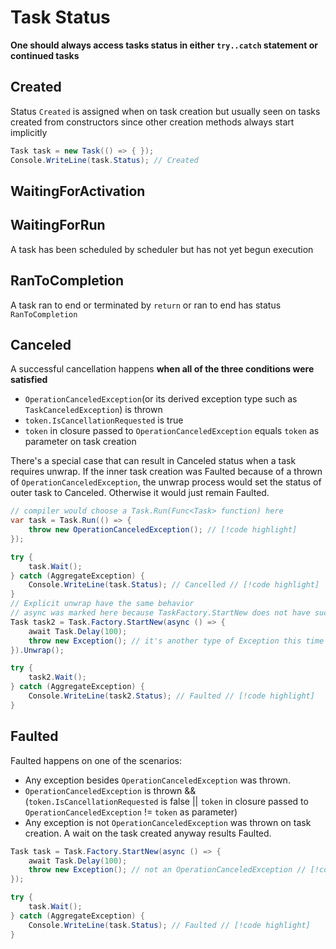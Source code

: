 # Task Status

**One should always access tasks status in either `try..catch` statement or continued tasks**

## Created

Status `Created` is assigned when on task creation but usually seen on tasks created from constructors since other creation methods always start implicitly

```cs
Task task = new Task(() => { });
Console.WriteLine(task.Status); // Created
```

## WaitingForActivation

## WaitingForRun

A task has been scheduled by scheduler but has not yet begun execution

## RanToCompletion

A task ran to end or terminated by `return` or ran to end has status `RanToCompletion`

## Canceled

A successful cancellation happens **when all of the three conditions were satisfied**
- `OperationCanceledException`(or its derived exception type such as `TaskCanceledException`) is thrown
- `token.IsCancellationRequested` is true
- `token` in closure passed to `OperationCanceledException` equals `token` as parameter on task creation

There's a special case that can result in Canceled status when a task requires unwrap.
If the inner task creation was Faulted because of a thrown of `OperationCanceledException`, the unwrap process would set the status of outer task to Canceled.
Otherwise it would just remain Faulted.

```cs
// compiler would choose a Task.Run(Func<Task> function) here
var task = Task.Run(() => {
    throw new OperationCanceledException(); // [!code highlight] 
});

try {
    task.Wait();
} catch (AggregateException) {
    Console.WriteLine(task.Status); // Cancelled // [!code highlight] 
}
// Explicit unwrap have the same behavior
// async was marked here because TaskFactory.StartNew does not have such overload resolution like Task.Run
Task task2 = Task.Factory.StartNew(async () => {
    await Task.Delay(100);
    throw new Exception(); // it's another type of Exception this time // [!code highlight] 
}).Unwrap();

try {
    task2.Wait();
} catch (AggregateException) {
    Console.WriteLine(task2.Status); // Faulted // [!code highlight] 
}
```

## Faulted

Faulted happens on one of the scenarios:

- Any exception besides `OperationCanceledException` was thrown.
- `OperationCanceledException` is thrown && (`token.IsCancellationRequested` is false || `token` in closure passed to `OperationCanceledException` != `token` as parameter)
- Any exception is not `OperationCanceledException` was thrown on task creation. A wait on the task created anyway results Faulted.


```cs
Task task = Task.Factory.StartNew(async () => {
    await Task.Delay(100);
    throw new Exception(); // not an OperationCanceledException // [!code highlight] 
});

try {
    task.Wait();
} catch (AggregateException) {
    Console.WriteLine(task.Status); // Faulted // [!code highlight] 
}
```
